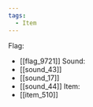 ```yaml
---
tags:
  - Item
---
```

Flag:
- [[flag_9721]]
Sound:
- [[sound_43]]
- [[sound_17]]
- [[sound_44]]
Item:
- [[item_510]]
